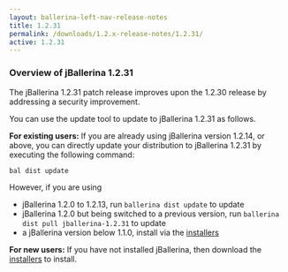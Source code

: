 ```yaml
---
layout: ballerina-left-nav-release-notes
title: 1.2.31
permalink: /downloads/1.2.x-release-notes/1.2.31/
active: 1.2.31
---
```


### Overview of jBallerina 1.2.31

The jBallerina 1.2.31 patch release improves upon the 1.2.30 release by addressing a security improvement.

You can use the update tool to update to jBallerina 1.2.31 as follows.

**For existing users:**
If you are already using jBallerina version 1.2.14, or above, you can directly update your distribution to jBallerina 1.2.31 by executing the following command:

```
bal dist update
```

However, if you are using

- jBallerina 1.2.0 to 1.2.13, run `ballerina dist update` to update
- jBallerina 1.2.0 but being switched to a previous version, run `ballerina dist pull jballerina-1.2.31` to update
- a jBallerina version below 1.1.0, install via the [installers](https://ballerina.io/downloads/)

**For new users:**
If you have not installed jBallerina, then download the [installers](https://ballerina.io/downloads/) to install.

<style>.cGitButtonContainer, .cBallerinaTocContainer {display:none;}</style>

